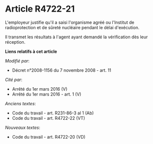 # Article R4722-21

L'employeur justifie qu'il a saisi l'organisme agréé ou l'Institut de radioprotection et de sûreté nucléaire pendant le délai
d'exécution.

Il transmet les résultats à l'agent ayant demandé la vérification dès leur réception.

**Liens relatifs à cet article**

_Modifié par_:

  - Décret n°2008-1156 du 7 novembre 2008 - art. 11

_Cité par_:

  - Arrêté du 1er mars 2016 (V)
  - Arrêté du 1er mars 2016 - art. 1 (V)

_Anciens textes_:

  - Code du travail - art. R231-86-3 al 1 (Ab)
  - Code du travail - art. R4722-22 (VT)

_Nouveaux textes_:

  - Code du travail - art. R4722-20 (VD)
